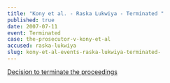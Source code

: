 ```yaml
---
title: "Kony et al. - Raska Lukwiya - Terminated "
published: true
date: 2007-07-11
event: Terminated
case: the-prosecutor-v-kony-et-al
accused: raska-lukwiya
slug: kony-et-al-events-raska-lukwiya-terminated-
---
```


[Decision to terminate the proceedings](http://www.icc-cpi.int/iccdocs/doc/doc297945.pdf)

